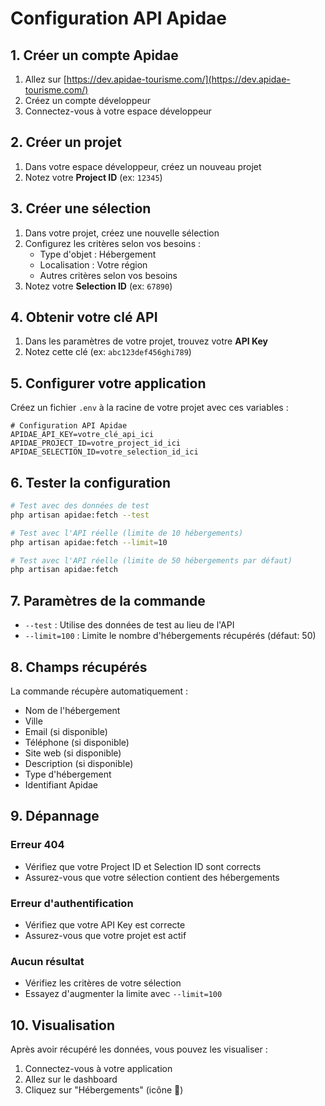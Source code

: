 # Configuration API Apidae

## 1. Créer un compte Apidae

1. Allez sur [https://dev.apidae-tourisme.com/](https://dev.apidae-tourisme.com/)
2. Créez un compte développeur
3. Connectez-vous à votre espace développeur

## 2. Créer un projet

1. Dans votre espace développeur, créez un nouveau projet
2. Notez votre **Project ID** (ex: `12345`)

## 3. Créer une sélection

1. Dans votre projet, créez une nouvelle sélection
2. Configurez les critères selon vos besoins :
    - Type d'objet : Hébergement
    - Localisation : Votre région
    - Autres critères selon vos besoins
3. Notez votre **Selection ID** (ex: `67890`)

## 4. Obtenir votre clé API

1. Dans les paramètres de votre projet, trouvez votre **API Key**
2. Notez cette clé (ex: `abc123def456ghi789`)

## 5. Configurer votre application

Créez un fichier `.env` à la racine de votre projet avec ces variables :

```env
# Configuration API Apidae
APIDAE_API_KEY=votre_clé_api_ici
APIDAE_PROJECT_ID=votre_project_id_ici
APIDAE_SELECTION_ID=votre_selection_id_ici
```

## 6. Tester la configuration

```bash
# Test avec des données de test
php artisan apidae:fetch --test

# Test avec l'API réelle (limite de 10 hébergements)
php artisan apidae:fetch --limit=10

# Test avec l'API réelle (limite de 50 hébergements par défaut)
php artisan apidae:fetch
```

## 7. Paramètres de la commande

-   `--test` : Utilise des données de test au lieu de l'API
-   `--limit=100` : Limite le nombre d'hébergements récupérés (défaut: 50)

## 8. Champs récupérés

La commande récupère automatiquement :

-   Nom de l'hébergement
-   Ville
-   Email (si disponible)
-   Téléphone (si disponible)
-   Site web (si disponible)
-   Description (si disponible)
-   Type d'hébergement
-   Identifiant Apidae

## 9. Dépannage

### Erreur 404

-   Vérifiez que votre Project ID et Selection ID sont corrects
-   Assurez-vous que votre sélection contient des hébergements

### Erreur d'authentification

-   Vérifiez que votre API Key est correcte
-   Assurez-vous que votre projet est actif

### Aucun résultat

-   Vérifiez les critères de votre sélection
-   Essayez d'augmenter la limite avec `--limit=100`

## 10. Visualisation

Après avoir récupéré les données, vous pouvez les visualiser :

1. Connectez-vous à votre application
2. Allez sur le dashboard
3. Cliquez sur "Hébergements" (icône 🏨)
